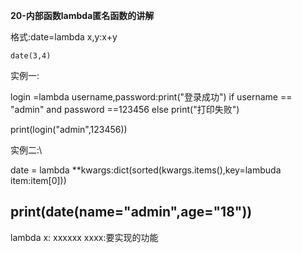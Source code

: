 **20-内部函数lambda匿名函数的讲解**

格式:date=lambda x,y:x+y

	date(3,4)

实例一:

login =lambda username,password:print("登录成功") if username == "admin" and password ==123456 else print("打印失败")

print(login("admin",123456))

实例二:\

date = lambda **kwargs:dict(sorted(kwargs.items(),key=lambuda item:item[0]))

print(date(name="admin",age="18"))
-------------------------------------------

lambda x: xxxxxx   xxxx:要实现的功能